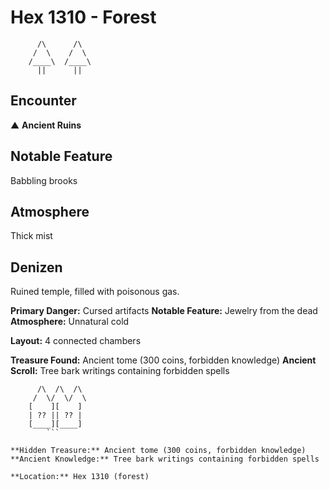 # Hex 1310 - Forest
```
      /\      /\
     /  \    /  \
    /____\  /____\
      ||      ||
```

## Encounter

▲ **Ancient Ruins**

## Notable Feature

Babbling brooks

## Atmosphere

Thick mist

## Denizen

Ruined temple, filled with poisonous gas.

**Primary Danger:** Cursed artifacts
**Notable Feature:** Jewelry from the dead
**Atmosphere:** Unnatural cold

**Layout:** 4 connected chambers

**Treasure Found:** Ancient tome (300 coins, forbidden knowledge)
**Ancient Scroll:** Tree bark writings containing forbidden spells


```
      /\  /\  /\
     /  \/  \/  \
    [    ][    ]
    | ?? || ?? |
    [____][____]
        ```

**Hidden Treasure:** Ancient tome (300 coins, forbidden knowledge)
**Ancient Knowledge:** Tree bark writings containing forbidden spells

**Location:** Hex 1310 (forest)
